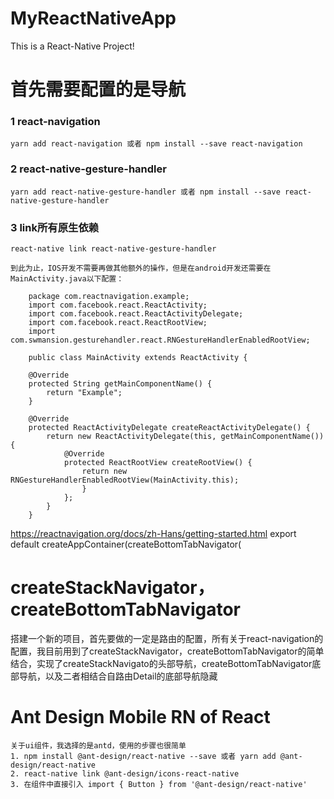 # MyReactNativeApp
This is a React-Native Project!

# 首先需要配置的是导航

### 1 react-navigation
    yarn add react-navigation 或者 npm install --save react-navigation
### 2 react-native-gesture-handler
    yarn add react-native-gesture-handler 或者 npm install --save react-native-gesture-handler
### 3 link所有原生依赖
    react-native link react-native-gesture-handler

    到此为止，IOS开发不需要再做其他额外的操作，但是在android开发还需要在MainActivity.java以下配置：

        package com.reactnavigation.example;
        import com.facebook.react.ReactActivity;
        import com.facebook.react.ReactActivityDelegate;
        import com.facebook.react.ReactRootView;
        import com.swmansion.gesturehandler.react.RNGestureHandlerEnabledRootView;

        public class MainActivity extends ReactActivity {

        @Override
        protected String getMainComponentName() {
            return "Example";
        }

        @Override
        protected ReactActivityDelegate createReactActivityDelegate() {
            return new ReactActivityDelegate(this, getMainComponentName()) {
                @Override
                protected ReactRootView createRootView() {
                    return new RNGestureHandlerEnabledRootView(MainActivity.this);
                    }
                };
            }
        }
https://reactnavigation.org/docs/zh-Hans/getting-started.html
export default createAppContainer(createBottomTabNavigator(
# createStackNavigator，createBottomTabNavigator
搭建一个新的项目，首先要做的一定是路由的配置，所有关于react-navigation的配置，我目前用到了createStackNavigator，createBottomTabNavigator的简单结合，实现了createStackNavigato的头部导航，createBottomTabNavigator底部导航，以及二者相结合自路由Detail的底部导航隐藏
# Ant Design Mobile RN of React
    关于ui组件，我选择的是antd，使用的步骤也很简单
    1. npm install @ant-design/react-native --save 或者 yarn add @ant-design/react-native
    2. react-native link @ant-design/icons-react-native
    3. 在组件中直接引入 import { Button } from '@ant-design/react-native'